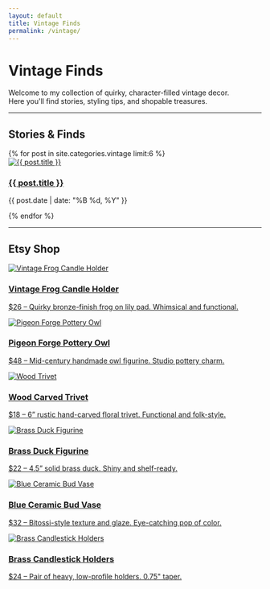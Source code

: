 ```yaml
---
layout: default
title: Vintage Finds
permalink: /vintage/
---
```


# Vintage Finds

Welcome to my collection of quirky, character-filled vintage decor.  
Here you'll find stories, styling tips, and shopable treasures.  

---

## Stories & Finds

<div class="post-grid">
  {% for post in site.categories.vintage limit:6 %}
    <div class="post-card">
      <a href="{{ post.url }}">
        <div class="img-wrapper">
          <img src="{{ post.featured_image | default: '/assets/images/fallback.jpg' }}" alt="{{ post.title }}">
        </div>
        <h3>{{ post.title }}</h3>
      </a>
      <p class="post-date">{{ post.date | date: "%B %d, %Y" }}</p>
    </div>
  {% endfor %}
</div>

---

## Etsy Shop

<div class="listing-grid">
  <div class="listing">
    <a href="https://www.etsy.com/listing/4310565407/vintage-frog-candle-holder-bronze-finish" target="_blank">
      <img src="/assets/images/frogcandle.jpg" alt="Vintage Frog Candle Holder">
      <h3>Vintage Frog Candle Holder</h3>
      <p>$26 – Quirky bronze-finish frog on lily pad. Whimsical and functional.</p>
    </a>
  </div>

  <div class="listing">
    <a href="https://www.etsy.com/listing/4310330443/mid-century-pigeon-forge-pottery-owl" target="_blank">
      <img src="/assets/images/pigeonowl.jpg" alt="Pigeon Forge Pottery Owl">
      <h3>Pigeon Forge Pottery Owl</h3>
      <p>$48 – Mid-century handmade owl figurine. Studio pottery charm.</p>
    </a>
  </div>

  <div class="listing">
    <a href="https://www.etsy.com/listing/4297860317/vintage-hand-carved-wood-trivet-6-rustic" target="_blank">
      <img src="/assets/images/woodtrivet.jpg" alt="Wood Trivet">
      <h3>Wood Carved Trivet</h3>
      <p>$18 – 6” rustic hand-carved floral trivet. Functional and folk-style.</p>
    </a>
  </div>

  <div class="listing">
    <a href="https://www.etsy.com/listing/1884296024/vintage-solid-brass-duck-figurine-45" target="_blank">
      <img src="/assets/images/brassgoose.jpg" alt="Brass Duck Figurine">
      <h3>Brass Duck Figurine</h3>
      <p>$22 – 4.5” solid brass duck. Shiny and shelf-ready.</p>
    </a>
  </div>

  <div class="listing">
    <a href="https://www.etsy.com/listing/1892538115/blue-ceramic-bud-vase-bitossi-style" target="_blank">
      <img src="/assets/images/bluevase.jpg" alt="Blue Ceramic Bud Vase">
      <h3>Blue Ceramic Bud Vase</h3>
      <p>$32 – Bitossi-style texture and glaze. Eye-catching pop of color.</p>
    </a>
  </div>

  <div class="listing">
    <a href="https://www.etsy.com/listing/1878582944/vintage-brass-candlestick-holders-o-75" target="_blank">
      <img src="/assets/images/brasscandle.jpg" alt="Brass Candlestick Holders">
      <h3>Brass Candlestick Holders</h3>
      <p>$24 – Pair of heavy, low-profile holders. 0.75" taper.</p>
    </a>
  </div>
</div>
